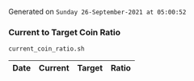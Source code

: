 Generated on `Sunday 26-September-2021 at 05:00:52`

### Current to Target Coin Ratio
`current_coin_ratio.sh`

Date|Current|Target|Ratio
---|---|---|---
